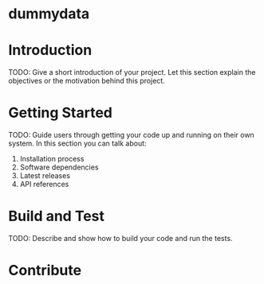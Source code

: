 # dummydata
# Introduction 
TODO: Give a short introduction of your project. Let this section explain the objectives or the motivation behind this project. 
# Getting Started
TODO: Guide users through getting your code up and running on their own system. In this section you can talk about:
1.	Installation process
2.	Software dependencies
3.	Latest releases
4.	API references
# Build and Test
TODO: Describe and show how to build your code and run the tests. 
# Contribute
